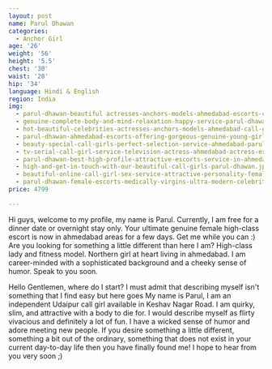 ```yaml
---
layout: post
name: Parul Dhawan
categories:
  - Anchor Girl
age: '26'
weight: '56'
height: '5.5'
chest: '30'
waist: '28'
hip: '34'
language: Hindi & English
region: India
img:
  - parul-dhawan-beautiful actresses-anchors-models-ahmedabad-escorts-celebrities.jpg
  - genuine-complete-body-and-mind-relaxation-happy-service-parul-dhawan.jpg
  - hot-beautiful-celebrities-actresses-anchors-models-ahmedabad-call-girl.jpg
  - parul-dhawan-ahmedabad-escorts-offering-gorgeous-genuine-young-girl.jpg
  - beauty-special-call-girls-perfect-selection-service-ahmedabad-parul-dhawan.jpg
  - tv-serial-call-girl-service-television-actress-ahmedabad-actress-escorts.jpg
  - parul-dhawan-best-high-profile-attractive-escorts-service-in-ahmedabad.jpg
  - high-and-get-in-touch-with-our-beautiful-call-girls-parul-dhawan.jpg
  - beautiful-online-call-girl-sex-service-attractive-personality-female-escort.jpg
  - parul-dhawan-female-escorts-medically-virgins-ultra-modern-celebrities.jpg
price: 4799

---
```



Hi guys, welcome to my profile, my name is Parul. Currently, I am free for a dinner date or overnight stay only. Your ultimate genuine female high-class escort is now in ahmedabad areas for a few days. Get me while you can :) Are you looking for something a little different than here I am? High-class lady and fitness model. Northern girl at heart living in ahmedabad. I am career-minded with a sophisticated background and a cheeky sense of humor. Speak to you soon.

Hello Gentlemen, where do I start? I must admit that describing myself isn't something that I find easy but here goes My name is Parul, I am an independent Udaipur call girl available in Keshav Nagar Road. I am quirky, slim, and attractive with a body to die for. I would describe myself as flirty vivacious and definitely a lot of fun. I have a wicked sense of humor and adore meeting new people. If you desire something a little different, something a bit out of the ordinary, something that does not exist in your current day-to-day life then you have finally found me! I hope to hear from you very soon ;)
